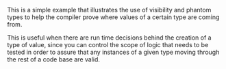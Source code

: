 This is a simple example that illustrates the use of visibility and
phantom types to help the compiler prove where values of a certain type
are coming from.

This is useful when there are run time decisions behind the creation of a
type of value, since you can control the scope of logic that needs to be
tested in order to assure that any instances of a given type moving through
the rest of a code base are valid.
